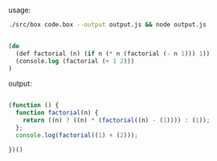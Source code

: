 
usage: 
``` bash
./src/box code.box --output output.js && node output.js
```

``` lisp

(do
  (def factorial (n) (if n (* n (factorial (- n 1))) 1))
  (console.log (factorial (+ 1 2)))
)

```

output:

``` javascript

(function () {
  function factorial(n) {
    return ((n) ? ((n) * (factorial((n) - (1)))) : (1));
  };
  console.log(factorial((1) + (2)));

})()
